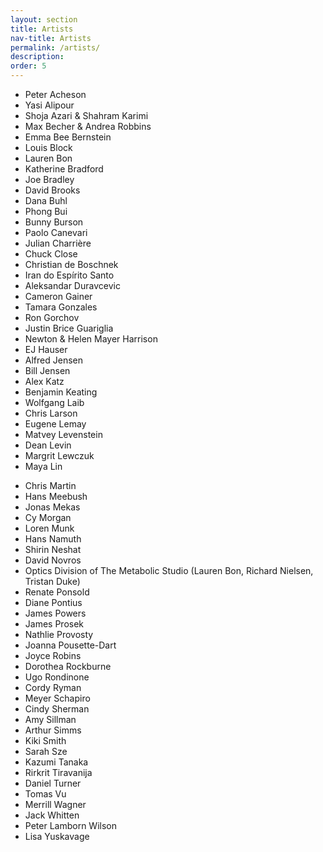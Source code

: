 ```yaml
---
layout: section
title: Artists
nav-title: Artists
permalink: /artists/
description:
order: 5
---
```


<div class="grid-container padding-0">
  <div class="grid-row grid-gap-3">
    <div class="grid-col-6 tablet:grid-col-4">
      <ul class="add-list-reset">
        <li>Peter Acheson</li>
        <li>Yasi Alipour</li>
        <li>Shoja Azari & Shahram Karimi</li>
        <li>Max Becher & Andrea Robbins</li>
        <li>Emma Bee Bernstein</li>
        <li>Louis Block</li>
        <li>Lauren Bon</li>
        <li>Katherine Bradford</li>
        <li>Joe Bradley</li>
        <li>David Brooks</li>
        <li>Dana Buhl</li>
        <li>Phong Bui</li>
        <li>Bunny Burson</li>
        <li>Paolo Canevari</li>
        <li>Julian Charrière</li>
        <li>Chuck Close</li>
        <li>Christian de Boschnek</li>
        <li>Iran do Espírito Santo</li>
        <li>Aleksandar Duravcevic</li>
        <li>Cameron Gainer</li>
        <li>Tamara Gonzales</li>
        <li>Ron Gorchov</li>
        <li>Justin Brice Guariglia</li>
        <li>Newton & Helen Mayer Harrison</li>
        <li>EJ Hauser</li>
        <li>Alfred Jensen</li>
        <li>Bill Jensen</li>
        <li>Alex Katz</li>
        <li>Benjamin Keating</li>
        <li>Wolfgang Laib</li>
        <li>Chris Larson</li>
        <li>Eugene Lemay</li>
        <li>Matvey Levenstein</li>
        <li>Dean Levin</li>
        <li>Margrit Lewczuk</li>
        <li>Maya Lin</li>
      </ul>
    </div>
    <div class="grid-col-6 tablet:grid-col-4">
      <ul class="add-list-reset">
        <li>Chris Martin</li>
        <li>Hans Meebush</li>
        <li>Jonas Mekas</li>
        <li>Cy Morgan</li>
        <li>Loren Munk</li>
        <li>Hans Namuth</li>
        <li>Shirin Neshat</li>
        <li>David Novros</li>
        <li>Optics Division of The Metabolic Studio (Lauren Bon, Richard Nielsen, Tristan Duke)</li>
        <li>Renate Ponsold</li>
        <li>Diane Pontius</li>
        <li>James Powers</li>
        <li>James Prosek</li>
        <li>Nathlie Provosty</li>
        <li>Joanna Pousette-Dart</li>
        <li>Joyce Robins</li>
        <li>Dorothea Rockburne</li>
        <li>Ugo Rondinone</li>
        <li>Cordy Ryman</li>
        <li>Meyer Schapiro</li>
        <li>Cindy Sherman</li>
        <li>Amy Sillman</li>
        <li>Arthur Simms</li>
        <li>Kiki Smith</li>
        <li>Sarah Sze</li>
        <li>Kazumi Tanaka</li>
        <li>Rirkrit Tiravanija</li>
        <li>Daniel Turner</li>
        <li>Tomas Vu</li>
        <li>Merrill Wagner</li>
        <li>Jack Whitten</li>
        <li>Peter Lamborn Wilson</li>
        <li>Lisa Yuskavage</li>
      </ul>
    </div>
  </div>
</div>
